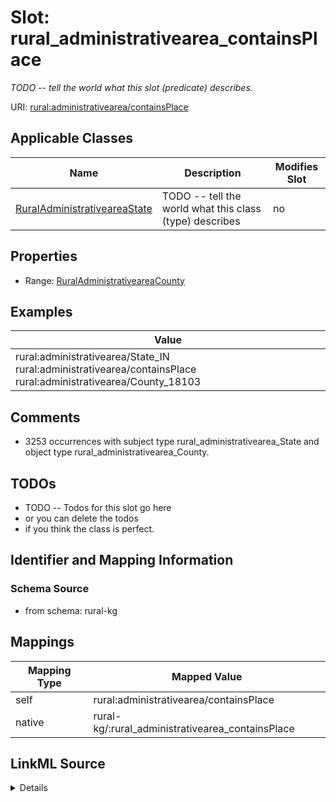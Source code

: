 

# Slot: rural_administrativearea_containsPlace


_TODO -- tell the world what this slot (predicate) describes._





URI: [rural:administrativearea/containsPlace](http://sail.ua.edu/ruralkg/administrativearea/containsPlace)



<!-- no inheritance hierarchy -->





## Applicable Classes

| Name | Description | Modifies Slot |
| --- | --- | --- |
| [RuralAdministrativeareaState](../classes/RuralAdministrativeareaState.md) | TODO -- tell the world what this class (type) describes |  no  |







## Properties

* Range: [RuralAdministrativeareaCounty](../classes/RuralAdministrativeareaCounty.md)






## Examples

| Value |
| --- |
| rural:administrativearea/State_IN rural:administrativearea/containsPlace rural:administrativearea/County_18103 |

## Comments

* 3253 occurrences with subject type rural_administrativearea_State and object type rural_administrativearea_County.

## TODOs

* TODO -- Todos for this slot go here
* or you can delete the todos
* if you think the class is perfect.

## Identifier and Mapping Information







### Schema Source


* from schema: rural-kg




## Mappings

| Mapping Type | Mapped Value |
| ---  | ---  |
| self | rural:administrativearea/containsPlace |
| native | rural-kg/:rural_administrativearea_containsPlace |




## LinkML Source

<details>
```yaml
name: rural_administrativearea_containsPlace
description: TODO -- tell the world what this slot (predicate) describes.
todos:
- TODO -- Todos for this slot go here
- or you can delete the todos
- if you think the class is perfect.
comments:
- 3253 occurrences with subject type rural_administrativearea_State and object type
  rural_administrativearea_County.
examples:
- value: rural:administrativearea/State_IN rural:administrativearea/containsPlace
    rural:administrativearea/County_18103
from_schema: rural-kg
rank: 1000
slot_uri: rural:administrativearea/containsPlace
alias: rural_administrativearea_containsPlace
domain_of:
- rural_administrativearea_State
range: rural_administrativearea_County

```
</details>